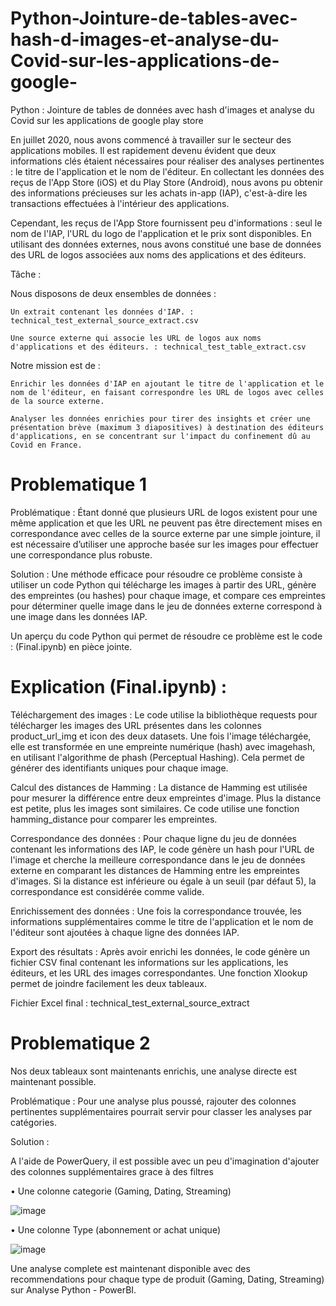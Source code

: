 # Python-Jointure-de-tables-avec-hash-d-images-et-analyse-du-Covid-sur-les-applications-de-google-
Python : Jointure de tables de données avec hash d'images et analyse du Covid sur les applications de google play store


En juillet 2020, nous avons commencé à travailler sur le secteur des applications mobiles. Il est rapidement devenu évident que deux informations clés étaient nécessaires pour réaliser des analyses pertinentes : le titre de l'application et le nom de l'éditeur. En collectant les données des reçus de l'App Store (iOS) et du Play Store (Android), nous avons pu obtenir des informations précieuses sur les achats in-app (IAP), c'est-à-dire les transactions effectuées à l'intérieur des applications.

Cependant, les reçus de l'App Store fournissent peu d'informations : seul le nom de l'IAP, l'URL du logo de l'application et le prix sont disponibles. En utilisant des données externes, nous avons constitué une base de données des URL de logos associées aux noms des applications et des éditeurs.

Tâche :

Nous disposons de deux ensembles de données :

    Un extrait contenant les données d'IAP. : technical_test_external_source_extract.csv

    Une source externe qui associe les URL de logos aux noms d'applications et des éditeurs. : technical_test_table_extract.csv

Notre mission est de :

    Enrichir les données d'IAP en ajoutant le titre de l'application et le nom de l'éditeur, en faisant correspondre les URL de logos avec celles de la source externe.

    Analyser les données enrichies pour tirer des insights et créer une présentation brève (maximum 3 diapositives) à destination des éditeurs d'applications, en se concentrant sur l'impact du confinement dû au Covid en France.



 # Problematique 1

Problématique :
Étant donné que plusieurs URL de logos existent pour une même application et que les URL ne peuvent pas être directement mises en correspondance avec celles de la source externe par une simple jointure, il est nécessaire d’utiliser une approche basée sur les images pour effectuer une correspondance plus robuste.

Solution :
Une méthode efficace pour résoudre ce problème consiste à utiliser un code Python qui télécharge les images à partir des URL, génère des empreintes (ou hashes) pour chaque image, et compare ces empreintes pour déterminer quelle image dans le jeu de données externe correspond à une image dans les données IAP.

Un aperçu du code Python qui permet de résoudre ce problème est le code : (Final.ipynb) en pièce jointe.

# Explication (Final.ipynb) : 

Téléchargement des images :
Le code utilise la bibliothèque requests pour télécharger les images des URL présentes dans les colonnes product_url_img et icon des deux datasets. Une fois l'image téléchargée, elle est transformée en une empreinte numérique (hash) avec imagehash, en utilisant l'algorithme de phash (Perceptual Hashing). Cela permet de générer des identifiants uniques pour chaque image.

Calcul des distances de Hamming :
La distance de Hamming est utilisée pour mesurer la différence entre deux empreintes d'image. Plus la distance est petite, plus les images sont similaires. Ce code utilise une fonction hamming_distance pour comparer les empreintes.

Correspondance des données :
Pour chaque ligne du jeu de données contenant les informations des IAP, le code génère un hash pour l'URL de l'image et cherche la meilleure correspondance dans le jeu de données externe en comparant les distances de Hamming entre les empreintes d'images. Si la distance est inférieure ou égale à un seuil (par défaut 5), la correspondance est considérée comme valide.

Enrichissement des données :
Une fois la correspondance trouvée, les informations supplémentaires comme le titre de l'application et le nom de l'éditeur sont ajoutées à chaque ligne des données IAP.

Export des résultats :
Après avoir enrichi les données, le code génère un fichier CSV final contenant les informations sur les applications, les éditeurs, et les URL des images correspondantes. Une fonction Xlookup permet de joindre facilement les deux tableaux.

Fichier Excel final : technical_test_external_source_extract


# Problematique 2

Nos deux tableaux sont maintenants enrichis, une analyse directe est maintenant possible.

Problématique : Pour une analyse plus poussé, rajouter des colonnes pertinentes supplémentaires pourrait servir pour classer les analyses par catégories.

Solution :

A l'aide de PowerQuery, il est possible avec un peu d'imagination d'ajouter des colonnes supplémentaires grace à des filtres

•	Une colonne categorie (Gaming, Dating, Streaming)

![image](https://github.com/user-attachments/assets/db367c2f-77d1-4786-af68-3984bb8856cb)

•	Une colonne Type (abonnement or achat unique)

![image](https://github.com/user-attachments/assets/eff4fa7d-5fde-4438-b7dd-1a04fb6e5256)


Une analyse complete est maintenant disponible avec des recommendations pour chaque type de produit (Gaming, Dating, Streaming) sur Analyse Python - PowerBI.





